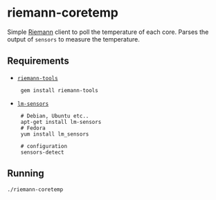 riemann-coretemp
================

Simple [Riemann](http://riemann.io) client to poll the temperature of each core. Parses the output of `sensors` to measure the temperature.

Requirements
------------

 - [`riemann-tools`](https://github.com/aphyr/riemann-tools)
     
        gem install riemann-tools

 - [`lm-sensors`](http://www.lm-sensors.org/)
        
        # Debian, Ubuntu etc..
        apt-get install lm-sensors
        # Fedora
        yum install lm_sensors

        # configuration
        sensors-detect

Running
-------

    ./riemann-coretemp

